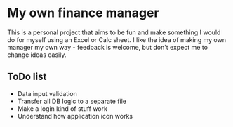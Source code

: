# My own finance manager

This is a personal project that aims to be fun and make something I would do for
myself using an Excel or Calc sheet. I like the idea of making my own manager my
own way - feedback is welcome, but don't expect me to change ideas easily.

## ToDo list

- Data input validation
- Transfer all DB logic to a separate file
- Make a login kind of stuff work
- Understand how application icon works
